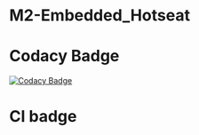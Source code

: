 # M2-Embedded_Hotseat
# Codacy Badge
[![Codacy Badge](https://app.codacy.com/project/badge/Grade/ff9399c12a6540bf8d734bc41ea2ec95)](https://www.codacy.com/gh/Sanu15kumar1999/M2-Embedded_Hotseat/dashboard?utm_source=github.com&amp;utm_medium=referral&amp;utm_content=Sanu15kumar1999/M2-Embedded_Hotseat&amp;utm_campaign=Badge_Grade)
# CI badge

